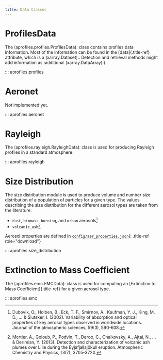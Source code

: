 ```yaml
---
title: Data Classes
---
```


ProfilesData
============

The (aprofiles.profiles.ProfilesData):
class contains profiles data information. Most of the information can be
found in the [data]{.title-ref} attribute, which is a
(xarray.Dataset):. Detection and
retrieval methods might add information as :additional
(xarray.DataArray):).

::: aprofiles.profiles

Aeronet
=======

Not implemented yet.

::: aprofiles.aeronet

Rayleigh
========

The (aprofiles.rayleigh.RayleighData):
class is used for producing Rayleigh profiles in a standard atmosphere.

::: aprofiles.rayleigh

Size Distribution
=================

The size distribution module is used to produce volume and number size
distribution of a population of particles for a given type. The values
describing the size distribution for the different aerosol types are
taken from the literature:

-   `dust`, `biomass_burning`, and `urban` aerosols[^1]
-   `volcanic_ash`[^2]

Aerosol properties are defined in
[`config/aer_properties.json`](../../aprofiles/config/aer_properties.json){: .title-ref role="download"}


::: aprofiles.size_distribution

Extinction to Mass Coefficient
==============================

The (aprofiles.emc.EMCData): class is
used for computing an [Extinction to Mass Coefficient]{.title-ref} for a
given aerosol type.

::: aprofiles.emc

[^1]: Dubovik, O., Holben, B., Eck, T. F., Smirnov, A., Kaufman, Y. J.,
    King, M. D., \... & Slutsker, I. (2002). Variability of absorption
    and optical properties of key aerosol types observed in worldwide
    locations. Journal of the atmospheric sciences, 59(3), 590-608.

[^2]: Mortier, A., Goloub, P., Podvin, T., Deroo, C., Chaikovsky, A.,
    Ajtai, N., \... & Derimian, Y. (2013). Detection and
    characterization of volcanic ash plumes over Lille during the
    Eyjafjallajökull eruption. Atmospheric Chemistry and Physics, 13(7),
    3705-3720.
